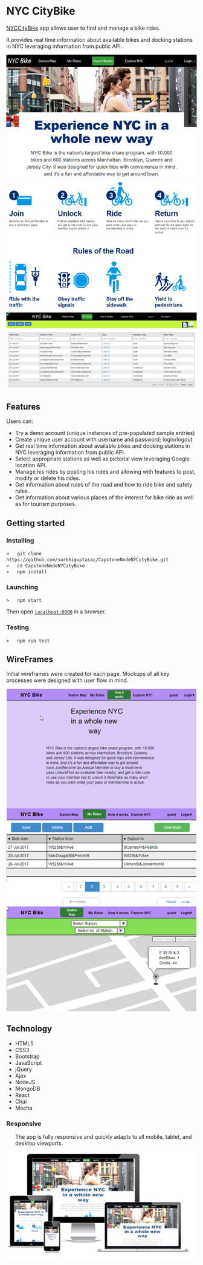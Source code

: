 <h1>NYC CityBike</h1>

<p><a href="https://capstonenodenycitybike.herokuapp.com/">NYCCityBike</a> app allows user to find and manage a bike rides. </p>
<p>It provides real time information about available bikes and docking stations in NYC leveraging information from public API.</p>

<img src="public/img/NYCbike-main-1.png">
<img src="public/img/NYCbike-main-2.png">
<img src="public/img/NYCbike-main-3.png">

## Features ##

Users can:

- Try a demo account (unique instances of pre-populated sample entries)
- Create unique user account with username and password; login/logout
- Get real time information about available bikes and docking stations in NYC leveraging information from public API.
- Select appropriate stations as well as pictorial view leveraging Google location API.
- Manage his rides by posting his rides and allowing with features to post, modify or delete his rides.
- Get information about rules of the road and how to ride bike and safety rules.
- Get information about various places of the interest for bike ride as well as for tourism purposes.


## Getting started
### Installing
```
>   git clone https://github.com/surbhiguptasai/CapstoneNodeNYCityBike.git
>   cd CapstoneNodeNYCityBike
>   npm install
```
### Launching
```
>   npm start
```
Then open [`localhost:8000`](http://localhost:8080) in a browser.
### Testing
```
>   npm run test
```

<h2>WireFrames</h2>
<p>Initial wireframes were created for each page. Mockups of all key processes were designed with user flow in mind.</p>
<p align="center"><img src="public/img/NYCBike-wireframe.png"></p>


<h2>Technology</h2>
<ul>
  <li>HTML5</li>
  <li>CSS3</li>
  <li>Bootstrap</li>
  <li>JavaScript</li>
  <li>jQuery</li>
  <li>Ajax</li>
  <li>NodeJS</li>
  <li>MongoDB</li>
   <li>React</li>
  <li>Chai</li>
   <li>Mocha</li>
</ul>
<h3>Responsive</h3>
<ul>
  <p>The app is fully responsive and quickly adapts to all mobile, tablet, and desktop viewports.</p>
</ul>
<img src="public/img/nycbikeR2.png">


